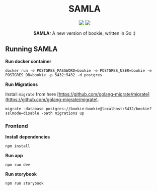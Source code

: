 <h1 align="center">SAMLA</h1>
<p align="center">
<a href="https://goreportcard.com/badge/github.com/dubs3c/go-bookie"><img src="https://goreportcard.com/badge/github.com/dubs3c/go-bookie"></a>
<a href="https://img.shields.io/github/workflow/status/dubs3c/go-bookie/Go"><img src="https://img.shields.io/github/workflow/status/dubs3c/go-bookie/Go"></a>
</p>

<p align="center">
<strong>SAMLA:</strong> A new version of bookie, written in Go :)
</p>


## Running SAMLA

**Run docker container**
```
docker run -e POSTGRES_PASSWORD=bookie -e POSTGRES_USER=bookie -e POSTGRES_DB=bookie -p 5432:5432 -d postgres
```

**Run Migrations**

Install `migrate` from here [https://github.com/golang-migrate/migrate](https://github.com/golang-migrate/migrate).

```
migrate -database postgres://bookie:bookie@localhost:5432/bookie?sslmode=disable -path migrations up
```

### Frontend

**Install dependencies**
```
npm install
```

**Run app**
```
npm run dev
```

**Run storybook**
```
npm run storybook
```